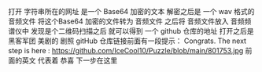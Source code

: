 打开 字符串所在的网址 是一个 Base64 加密的文本 
解密之后是 一个 wav 格式的音频文件
将这个Base64 加密的文件转为 音频文件 之后将 音频文件放入 音频频谱仪中 发现是个二维码扫描之后 就可以得到 一个 github 仓库的地址
打开之后是 黑客军团 美剧的 剧照
gitHub 仓库链接前面有一段提示： Congrats. The next step is here : https://github.com/IceCool10/Puzzle/blob/main/801753.jpg
前面的英文 代表着 恭喜 下一步在这里